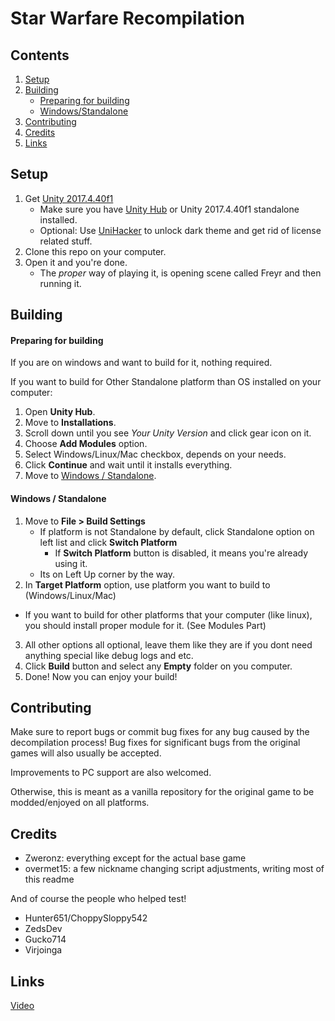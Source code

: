 # Star Warfare Recompilation

## Contents
1. [Setup](#setup)
2. [Building](#building)
   - [Preparing for building](#preparing-for-building)
   - [Windows/Standalone](#windows--standalone)
3. [Contributing](#contributing)
4. [Credits](#credits)
5. [Links](#links)
   
## Setup
1. Get [Unity 2017.4.40f1](https://unity.com/releases/editor/whats-new/2017.4.40#installs)
   - Make sure you have [Unity Hub](https://unity.com/download) or Unity 2017.4.40f1 standalone installed.
   - Optional: Use [UniHacker](https://github.com/tylearymf/UniHacker) to unlock dark theme and get rid of license related stuff.
2. Clone this repo on your computer.
3. Open it and you're done.
   - The *proper* way of playing it, is opening scene called Freyr and then running it.
  
## Building
#### Preparing for building
If you are on windows and want to build for it, nothing required.

If you want to build for Other Standalone platform than OS installed on your computer:
1. Open __Unity Hub__.
2. Move to __Installations__.
3. Scroll down until you see *Your Unity Version* and click gear icon on it.
4. Choose __Add Modules__ option.
5. Select Windows/Linux/Mac checkbox, depends on your needs.
6. Click __Continue__ and wait until it installs everything.
7. Move to [Windows / Standalone](#windows--standalone).

#### Windows / Standalone
1. Move to __File > Build Settings__
   - If platform is not Standalone by default, click Standalone option on left list and click __Switch Platform__
     - If __Switch Platform__ button is disabled, it means you're already using it.
   - Its on Left Up corner by the way.
2. In __Target Platform__ option, use platform you want to build to (Windows/Linux/Mac)
  - If you want to build for other platforms that your computer (like linux), you should install proper module for it. (See Modules Part)
3. All other options all optional, leave them like they are if you dont need anything special like debug logs and etc.
4. Click __Build__ button and select any **Empty** folder on you computer.
5. Done! Now you can enjoy your build!

## Contributing
Make sure to report bugs or commit bug fixes for any bug caused by the decompilation process!
Bug fixes for significant bugs from the original games will also usually be accepted.

Improvements to PC support are also welcomed.

Otherwise, this is meant as a vanilla repository for the original game to be modded/enjoyed on all platforms.

## Credits
- Zweronz: everything except for the actual base game
- overmet15: a few nickname changing script adjustments, writing most of this readme

And of course the people who helped test!

- Hunter651/ChoppySloppy542
- ZedsDev
- Gucko714
- Virjoinga

## Links
[Video](https://youtu.be/gg7sK-8-Lik)
